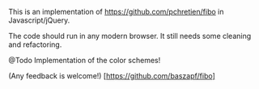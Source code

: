 This is an implementation of https://github.com/pchretien/fibo in Javascript/jQuery.

The code should run in any modern browser. It still needs some cleaning and refactoring.  

@Todo
Implementation of the color schemes!

(Any feedback is welcome!) [https://github.com/baszapf/fibo]